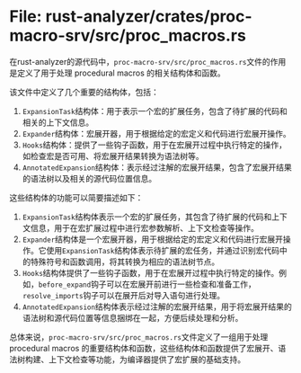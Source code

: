# File: rust-analyzer/crates/proc-macro-srv/src/proc_macros.rs

在rust-analyzer的源代码中，`proc-macro-srv/src/proc_macros.rs`文件的作用是定义了用于处理 procedural macros 的相关结构体和函数。

该文件中定义了几个重要的结构体，包括：
1. `ExpansionTask`结构体：用于表示一个宏的扩展任务，包含了待扩展的代码和相关的上下文信息。
2. `Expander`结构体：宏展开器，用于根据给定的宏定义和代码进行宏展开操作。
3. `Hooks`结构体：提供了一些钩子函数，用于在宏展开过程中执行特定的操作，如检查宏是否可用、将宏展开结果转换为语法树等。
4. `AnnotatedExpansion`结构体：表示经过注解的宏展开结果，包含了宏展开结果的语法树以及相关的源代码位置信息。

这些结构体的功能可以简要描述如下：
1. `ExpansionTask`结构体表示一个宏的扩展任务，其包含了待扩展的代码和上下文信息，用于在宏扩展过程中进行宏参数解析、上下文检查等操作。
2. `Expander`结构体是一个宏展开器，用于根据给定的宏定义和代码进行宏展开操作。它使用`ExpansionTask`结构体表示待扩展的宏任务，并通过识别宏代码中的特殊符号和函数调用，将其转换为相应的语法树节点。
3. `Hooks`结构体提供了一些钩子函数，用于在宏展开过程中执行特定的操作。例如，`before_expand`钩子可以在宏展开前进行一些检查和准备工作，`resolve_imports`钩子可以在展开后对导入语句进行处理。
4. `AnnotatedExpansion`结构体表示经过注解的宏展开结果，用于将宏展开结果的语法树和源代码位置等信息捆绑在一起，方便后续处理和分析。

总体来说，`proc-macro-srv/src/proc_macros.rs`文件定义了一组用于处理 procedural macros 的重要结构体和函数，这些结构体和函数提供了宏展开、语法树构建、上下文检查等功能，为编译器提供了宏扩展的基础支持。


